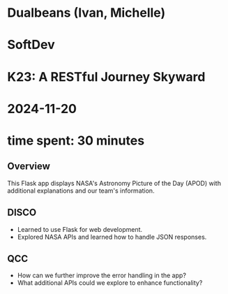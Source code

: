 # Dualbeans (Ivan, Michelle)
# SoftDev
# K23: A RESTful Journey Skyward
# 2024-11-20
# time spent: 30 minutes

## Overview
This Flask app displays NASA's Astronomy Picture of the Day (APOD) with additional explanations and our team's information.

## DISCO
- Learned to use Flask for web development.
- Explored NASA APIs and learned how to handle JSON responses.

## QCC
- How can we further improve the error handling in the app?
- What additional APIs could we explore to enhance functionality?
